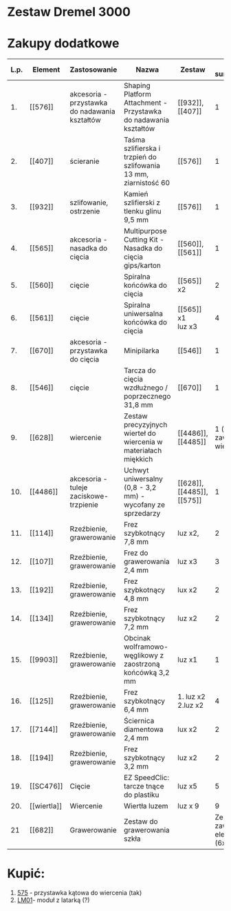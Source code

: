 
# Zestaw Dremel 3000

# Zakupy dodatkowe


| L.p. | Element     | Zastosowanie                                 | Nazwa                                                            | Zestaw                        | Sztuk sumarycznie                     |
| ---- | ----------- | -------------------------------------------- | ---------------------------------------------------------------- | ----------------------------- | ------------------------------------- |
| 1.   | [[576]]     | akcesoria -przystawka do nadawania kształtów | Shaping Platform Attachment - Przystawka do nadawania kształtów  | [[932]], [[407]]              | 1                                     |
| 2.   | [[407]]     | ścieranie                                    | Taśma szlifierska i trzpień do szlifowania 13 mm, ziarnistość 60 | [[576]]                       | 1                                     |
| 3.   | [[932]]     | szlifowanie, ostrzenie                       | Kamień szlifierski z tlenku glinu 9,5 mm                         | [[576]]                       | 1                                     |
| 4.   | [[565]]     | akcesoria - nasadka do cięcia                | Multipurpose Cutting Kit - Nasadka do cięcia gips/karton         | [[560]], [[561]]              | 1                                     |
| 5.   | [[560]]     | cięcie                                       | Spiralna końcówka do cięcia                                      | [[565]] x2                    | 2                                     |
| 6.   | [[561]]     | cięcie                                       | Spiralna uniwersalna końcówka do cięcia                          | [[565]] x1<br>luz x3          | 4                                     |
| 7.   | [[670]]     | akcesoria -przystawka do cięcia              | Minipilarka                                                      | [[546]]                       | 1                                     |
| 8.   | [[546]]     | cięcie                                       | Tarcza do cięcia wzdłużnego / poprzecznego 31,8 mm               | [[670]]                       | 1                                     |
| 9.   | [[628]]     | wiercenie                                    | Zestaw precyzyjnych wierteł do wiercenia w materiałach miękkich  | [[4486]], [[4485]]            | 1 (zestaw zawiera 7 wierteł)          |
| 10.  | [[4486]]    | akcesoria - tuleje zaciskowe- trzpienie      | Uchwyt uniwersalny (0,8 - 3,2 mm) - wycofany ze sprzedarzy       | [[628]], [[4485]],<br>[[575]] | 1                                     |
| 11.  | [[114]]     | Rzeźbienie, grawerowanie                     | Frez szybkotnący 7,8 mm                                          | luz x2,                       | 2                                     |
| 12.  | [[107]]     | Rzeźbienie, grawerowanie                     | Frez do grawerowania 2,4 mm                                      | luz x3                        | 3                                     |
| 13.  | [[192]]     | Rzeźbienie, grawerowanie                     | Frez szybkotnący 4,8 mm                                          | lux x2                        | 2                                     |
| 14.  | [[134]]     | Rzeźbienie, grawerowanie                     | Frez szybkotnący 7,2 mm                                          | luz x2                        | 2                                     |
| 15.  | [[9903]]    | Rzeźbienie, grawerowanie                     | Obcinak wolframowo-węglikowy z zaostrzoną końcówką 3,2 mm        | luz x1                        | 1                                     |
| 16.  | [[125]]     | Rzeźbienie, grawerowanie                     | Frez szybkotnący 6,4 mm                                          | 1. luz x2<br>2.luz x2         | 4                                     |
| 17.  | [[7144]]    | Rzeźbienie, grawerowanie                     | Ściernica diamentowa 2,4 mm                                      | lux x2                        | 2                                     |
| 18.  | [[194]]     | Rzeźbienie, grawerowanie                     | Frez szybkotnący 3,2 mm                                          | luz x2                        | 2                                     |
| 19.  | [[SC476]]   | Cięcie                                       | EZ SpeedClic: tarcze tnące do plastiku                           | luz x5                        | 5                                     |
| 20.  | [[wiertla]] | Wiercenie                                    | Wiertła luzem                                                    | luz x 9                       | 9                                     |
| 21   | [[682]]     | Grawerowanie                                 | Zestaw do grawerowania szkła                                     |                               | Zestaw zawiera 8 elementów (6x1, 2x2) |


# Kupić:
1. [575](https://www.dremel.com/pl/pl/p/przystawka-katowa-dremel-26150575jb) - przystawka kątowa do wiercenia (tak)
2. [LM01](https://www.dremel.com/pl/pl/p/modul-z-latarka-26150lm1ja)- moduł z latarką (?)